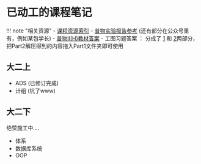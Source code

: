 # 已动工的课程笔记

!!! note "相关资源"
    - [课程资源索引](https://www.yuque.com/xianyuxuan/saltfish_shop/course_res_index#cIhfl)
    - [普物实验报告参考](https://flowus.cn/share/d0a7aeca-f463-473d-9560-c130ea57fc9b#ee32e442-f174-4bac-b488-acef56084957) (还有部分在公众号里有，例如某包学长)
    - [普物II(H)教材答案](/downloads/Answer/Physics-Halliday/Instructor_Solutions_Manual_for_Physics.pdf)
    - 工图习题答案 ： 分成了 [1](/downloads/Answer/Graph/Part1.zip) 和 [2](/downloads/Answer/Graph/Part2.zip)两部分，把Part2解压得到的内容拖入Part1文件夹即可使用


## 大二上

- ADS (已修订完成)
- 计组 (坑了www)

## 大二下

绝赞施工中....

- 体系 
- 数据库系统
- OOP

